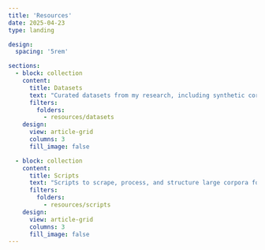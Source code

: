 ```yaml
---
title: 'Resources'
date: 2025-04-23
type: landing

design:
  spacing: '5rem'

sections:
  - block: collection
    content:
      title: Datasets
      text: "Curated datasets from my research, including synthetic corpora and large-scale domain-specific collections."
      filters:
        folders:
          - resources/datasets
    design:
      view: article-grid
      columns: 3
      fill_image: false

  - block: collection
    content:
      title: Scripts
      text: "Scripts to scrape, process, and structure large corpora for semantic change and psychology-related NLP tasks."
      filters:
        folders:
          - resources/scripts
    design:
      view: article-grid
      columns: 3
      fill_image: false
---
```

